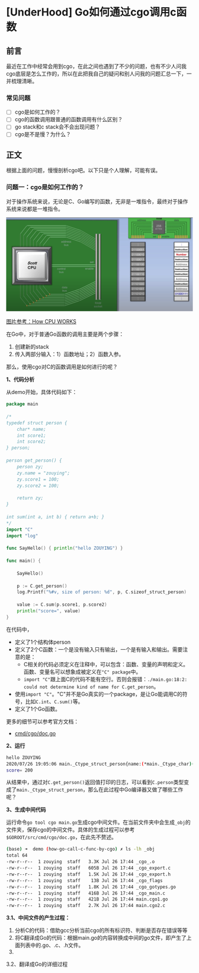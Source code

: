 # [UnderHood] Go如何通过cgo调用c函数



## 前言

最近在工作中经常会用到cgo，在此之间也遇到了不少的问题，也有不少人问我cgo底层是怎么工作的，所以在此把我自己的疑问和别人问我的问题汇总一下，一并梳理清晰。

### 常见问题

- [ ] cgo是如何工作的？
- [ ] cgo的函数调用跟普通的函数调用有什么区别？
- [ ] go stack和c stack会不会出现问题？
- [ ] cgo是不是慢？为什么？

## 正文

根据上面的问题，慢慢剖析cgo吧。以下只是个人理解，可能有误。

### 问题一：cgo是如何工作的？

对于操作系统来说，无论是C、Go编写的函数，无非是一堆指令，最终对于操作系统来说都是一堆指令。

<img src="image-20200726162130770.png" alt="image-20200726162130770" style="zoom:50%;" />

[图片参考：How CPU WORKS](https://www.youtube.com/watch?v=cNN_tTXABUA)



在Go中，对于普通Go函数的调用主要是两个步骤：

1. 创建新的stack
2. 传入两部分输入：1）函数地址；2）函数入参。

那么，使用cgo对C的函数调用是如何进行的呢？



**1、代码分析**

从demo开始，具体代码如下：

```go
package main

/*
typedef struct person {
	char* name;
	int score1;
	int score2;
} person;

person get_person() {
	person zy;
	zy.name = "zouying";
	zy.score1 = 100;
	zy.score2 = 100;

	return zy;
}

int sum(int a, int b) { return a+b; }
*/
import "C"
import "log"

func SayHello() { println("hello ZOUYING") }

func main() {

	SayHello()

	p := C.get_person()
	log.Printf("%#v, size of person: %d", p, C.sizeof_struct_person)

	value := C.sum(p.score1, p.score2)
	println("score=", value)
}
```

在代码中，

- 定义了1个结构体person
- 定义了2个C函数：一个是没有输入只有输出，一个是有输入和输出。需要注意的是：
  - C相关的代码必须定义在注释中，可以包含：函数、变量的声明和定义。函数、变量名可以想象成被定义在`"C" package`中。
  - `import "C"`跟上面C的代码不能有空行。否则会报错：`./main.go:18:2: could not determine kind of name for C.get_person`。
- 使用`import "C"`。"C"并不是Go真实的一个package，是让Go能调用C的符号，比如`C.int`、`C.sum()`等。
- 定义了1个Go函数。



更多的细节可以参考官方文档：

- [cmd/cgo/doc.go](https://golang.org/src/cmd/cgo/doc.go)



**2、运行**

```bash
hello ZOUYING
2020/07/26 19:05:06 main._Ctype_struct_person{name:(*main._Ctype_char)(0x416cebc), score1:100, score2:100}, size of person: 16
score= 200                                                                                                                    
```

从结果中，通过对`C.get_person()`返回值打印的日志，可以看到`C.person`类型变成了`main._Ctype_struct_person`，那么在此过程中Go编译器又做了哪些工作呢？



**3、生成中间代码**

运行命令`go tool cgo main.go`生成cgo中间文件。在当前文件夹中会生成`_obj`的文件夹，保存cgo的中间文件。具体的生成过程可以参考`$GOROOT/src/cmd/cgo/doc.go`，在此先不赘述。

```bash
(base) ➜  demo (how-go-call-c-func-by-cgo) ✗ ls -lh _obj 
total 64
-rw-r--r--  1 zouying  staff   3.3K Jul 26 17:44 _cgo_.o
-rw-r--r--  1 zouying  staff   605B Jul 26 17:44 _cgo_export.c
-rw-r--r--  1 zouying  staff   1.5K Jul 26 17:44 _cgo_export.h
-rw-r--r--  1 zouying  staff    13B Jul 26 17:44 _cgo_flags
-rw-r--r--  1 zouying  staff   1.8K Jul 26 17:44 _cgo_gotypes.go
-rw-r--r--  1 zouying  staff   416B Jul 26 17:44 _cgo_main.c
-rw-r--r--  1 zouying  staff   421B Jul 26 17:44 main.cgo1.go
-rw-r--r--  1 zouying  staff   2.7K Jul 26 17:44 main.cgo2.c
```



**3.1、中间文件的产生过程：**

1. 分析C的代码：借助gcc分析当前cgo的所有标识符、判断是否存在错误等等
2. 将C翻译成Go的代码：根据main.go的内容转换成中间的go文件，即产生了上面列表中的.go、.c、.h文件。
3. 



3.2、翻译成Go的详细过程

